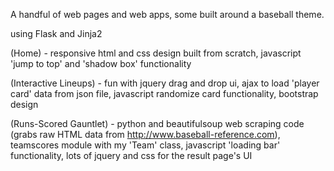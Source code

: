 A handful of web pages and web apps, some built around a baseball theme.
   
   using Flask and Jinja2
   
(Home) - responsive html and css design built from scratch, javascript 'jump to top' and 'shadow box' functionality

(Interactive Lineups) - fun with jquery drag and drop ui, ajax to load 'player card' data from json file, javascript randomize card functionality, bootstrap design

(Runs-Scored Gauntlet) - python and beautifulsoup web scraping code (grabs raw HTML data from http://www.baseball-reference.com), teamscores module with my 'Team' class, javascript 'loading bar' functionality, lots of jquery and css for the result page's UI 
